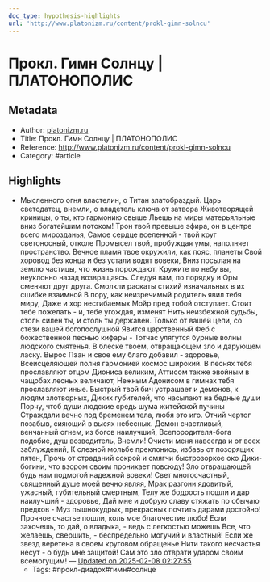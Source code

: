 ```yaml
---
doc_type: hypothesis-highlights
url: 'http://www.platonizm.ru/content/prokl-gimn-solncu'
---
```

# Прокл. Гимн Солнцу | ПЛАТОНОПОЛИС

## Metadata
- Author: [platonizm.ru]()
- Title: Прокл. Гимн Солнцу | ПЛАТОНОПОЛИС
- Reference: http://www.platonizm.ru/content/prokl-gimn-solncu
- Category: #article

## Highlights
- Мысленного огня властелин, о Титан златобраздый. Царь светодатец, внемли, о владетель ключа от затвора Животворящей криницы, о ты, кто гармонию свыше Льешь на миры матерьяльные вниз богатейшим потоком! Трон твой превыше эфира, он в центре всего мирозданья, Самое сердце вселенной - твой круг светоносный, отколе Промысел твой, пробуждая умы, наполняет пространство. Вечное пламя твое окружили, как пояс, планеты Свой хоровод без конца и без устали водят вовеки, Вниз посылая на землю частицы, что жизнь порождают. Кружите по небу вы, неуклонно назад возвращаясь. Следуя вам, по порядку и Оры сменяют друг друга. Смолкли раскаты стихий изначальных в их сшибке взаимной В пору, как неизречимый родитель явил тебя миру, Даже и хор несгибаемых Мойр пред тобой отступает. Стоит тебе пожелать - и, тебе угождая, изменят Нить неизбежной судьбы, столь силен ты, и столь ты державен. Только от вашей цепи, со стези вашей богопослушной Явится царственный Феб с божественной песнью кифары - Тотчас улягутся бурные волны людского смятенья. В блеске твоем, отвращающем зло и дарующем ласку. Вырос Пэан и свое ему благо добавил - здоровье, Всеисцеляющей полня гармонией космос широкий. В песнях тебя прославляют отцом Диониса великим, Аттисом также эвойным в чащобах лесных величают, Нежным Адонисом в гимнах тебя прославляют иные. Быстрый твой бич устрашает и демонов, к людям злотворных, Диких губителей, что насылают на бедные души Порчу, чтоб души людские средь шума житейской пучины Страждали вечно под бременем тела, любя это иго. Отчий чертог позабыв, сияющий в высях небесных. Демон счастливый, венчанный огнем, из богов наилучший, Всепородителя-бога подобие, душ возводитель, Внемли! Очисти меня навсегда и от всех заблуждений, К слезной мольбе преклонись, избавь от позорящих пятен, Прочь от страданий сокрой и смягчи быстрозоркое око Дики-богини, что взором своим проникает повсюду! Зло отвращающей будь нам подмогой надежной вовеки! Свет многосчастный, священный душе моей вечно являя, Мрак разгони ядовитый, ужасный, губительный смертным, Телу же бодрость пошли и дар наилучший - здоровье, Дай мне и добрую славу стяжать по обычаю предков - Муз пышнокудрых, прекрасных почтить дарами достойно! Прочное счастье пошли, коль мое благочестие любо! Если захочешь, то дай, о владыка, - ведь с легкостью можешь Все, что желаешь, свершить, - беспредельно могучий и властный! Если же звезд веретена в своем круговом обращенье Нити такого несчастья несут - о будь мне защитой! Сам это зло отврати ударом своим всемогущим! — [Updated on 2025-02-08 02:27:55](https://hyp.is/KLBWOuWrEe-W_Cc53gw_RQ/www.platonizm.ru/content/prokl-gimn-solncu)
   - Tags: #прокл-диадох#гимн#солнце
